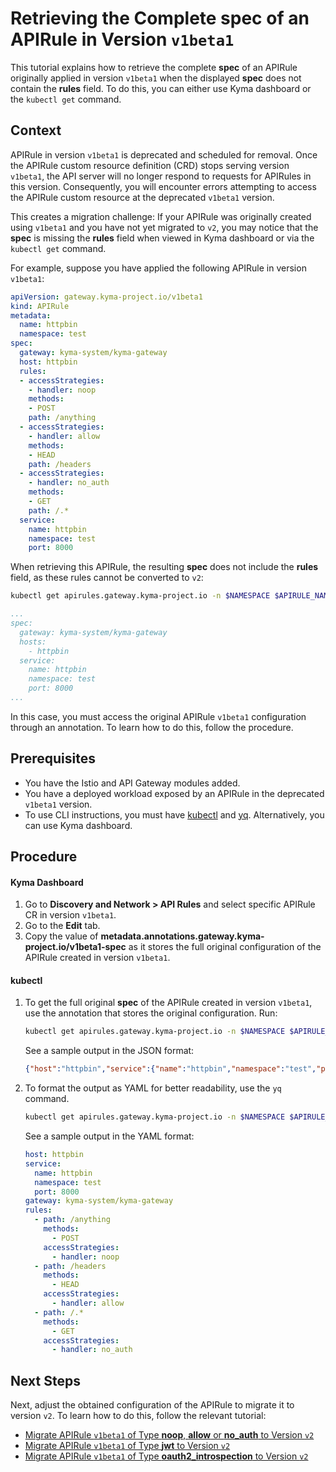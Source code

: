 # Retrieving the Complete **spec** of an APIRule in Version `v1beta1`

This tutorial explains how to retrieve the complete **spec** of an APIRule originally applied in version `v1beta1` when the displayed **spec** does not contain the **rules** field. To do this, you can either use Kyma dashboard or the `kubectl get` command.

## Context
APIRule in version `v1beta1` is deprecated and scheduled for removal. Once the APIRule custom resource definition (CRD) stops serving version `v1beta1`, the API server will no longer respond to requests for APIRules in this version. Consequently, you will encounter errors attempting to access the APIRule custom resource at the deprecated `v1beta1` version.

This creates a migration challenge: If your APIRule was originally created using `v1beta1` and you have not yet migrated to `v2`, you may notice that the **spec** is missing the **rules** field when viewed in Kyma dashboard or via the `kubectl get` command. 

For example, suppose you have applied the following APIRule in version `v1beta1`:
```yaml
apiVersion: gateway.kyma-project.io/v1beta1
kind: APIRule
metadata:
  name: httpbin
  namespace: test
spec:
  gateway: kyma-system/kyma-gateway
  host: httpbin
  rules:
  - accessStrategies:
    - handler: noop
    methods:
    - POST
    path: /anything
  - accessStrategies:
    - handler: allow
    methods:
    - HEAD
    path: /headers
  - accessStrategies:
    - handler: no_auth
    methods:
    - GET
    path: /.*
  service:
    name: httpbin
    namespace: test
    port: 8000
```

When retrieving this APIRule, the resulting **spec** does not include the **rules** field, as these rules cannot be converted to `v2`:

```bash
kubectl get apirules.gateway.kyma-project.io -n $NAMESPACE $APIRULE_NAME -oyaml 
```
```yaml
...
spec:
  gateway: kyma-system/kyma-gateway
  hosts:
    - httpbin
  service:
    name: httpbin
    namespace: test
    port: 8000
...
```

In this case, you must access the original APIRule `v1beta1` configuration through an annotation. To learn how to do this, follow the procedure.

## Prerequisites

* You have the Istio and API Gateway modules added.
* You have a deployed workload exposed by an APIRule in the deprecated `v1beta1` version.
* To use CLI instructions, you must have [kubectl](https://kubernetes.io/docs/tasks/tools/#kubectl) and [yq](https://mikefarah.gitbook.io/yq). Alternatively, you can use Kyma dashboard.

## Procedure
 
<!-- tabs:start -->

#### **Kyma Dashboard**

1. Go to **Discovery and Network > API Rules** and select specific APIRule CR in version `v1beta1`.
2. Go to the **Edit** tab.
3. Copy the value of **metadata.annotations.gateway.kyma-project.io/v1beta1-spec** as it stores the full original configuration of the APIRule created in version `v1beta1`.


#### **kubectl**

1. To get the full original **spec** of the APIRule created in version `v1beta1`, use the annotation that stores the original configuration. Run:

    ```bash
    kubectl get apirules.gateway.kyma-project.io -n $NAMESPACE $APIRULE_NAME -ojsonpath='{.metadata.annotations.gateway\.kyma-project\.io/v1beta1-spec}' 
    ```
    See a sample output in the JSON format:
    ```json
    {"host":"httpbin","service":{"name":"httpbin","namespace":"test","port":8000},"gateway":"kyma-system/kyma-gateway","rules":[{"path":"/anything","methods":["POST"],"accessStrategies":[{"handler":"noop"}]},{"path":"/headers","methods":["HEAD"],"accessStrategies":[{"handler":"allow"}]},{"path":"/.*","methods":["GET"],"accessStrategies":[{"handler":"no_auth"}]}]}
    ```
2. To format the output as YAML for better readability, use the `yq` command.
    ```bash
    kubectl get apirules.gateway.kyma-project.io -n $NAMESPACE $APIRULE_NAME -ojsonpath='{.metadata.annotations.gateway\.kyma-project\.io/v1beta1-spec}' | yq -P
    ```
    See a sample output in the YAML format:
    ```yaml
    host: httpbin
    service:
      name: httpbin
      namespace: test
      port: 8000
    gateway: kyma-system/kyma-gateway
    rules:
      - path: /anything
        methods:
          - POST
        accessStrategies:
          - handler: noop
      - path: /headers
        methods:
          - HEAD
        accessStrategies:
          - handler: allow
      - path: /.*
        methods:
          - GET
        accessStrategies:
          - handler: no_auth
    ```
<!-- tabs:end -->

## Next Steps
Next, adjust the obtained configuration of the APIRule to migrate it to version `v2`. To learn how to do this, follow the relevant tutorial:
- [Migrate APIRule `v1beta1` of Type **noop**, **allow** or **no_auth** to Version `v2`](./01-82-migrate-allow-noop-no_auth-v1beta1-to-v2.md)
- [Migrate APIRule `v1beta1` of Type **jwt** to Version `v2`](./01-83-migrate-jwt-v1beta1-to-v2.md)
- [Migrate APIRule `v1beta1` of Type **oauth2_introspection** to Version `v2`](./01-84-migrate-oauth2-v1beta1-to-v2.md)